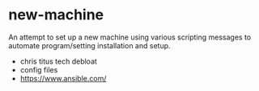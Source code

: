 # new-machine
An attempt to set up a new machine using various scripting messages to automate program/setting installation and setup.


- chris titus tech debloat  
- config files  
- https://www.ansible.com/  
